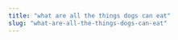 ```yaml
---
title: "what are all the things dogs can eat"
slug: "what-are-all-the-things-dogs-can-eat"
---
```


